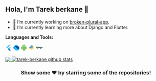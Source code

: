 
## Hola, I'm Tarek berkane 👋

- 🔭 I’m currently working on [broken-plural-app](https://github.com/tarekDZ2019/broken-plural-app).
- 🌱 I’m currently learning more about Django and Flutter.



**Languages and Tools:**  

<code><img height="20" src="https://raw.githubusercontent.com/github/explore/80688e429a7d4ef2fca1e82350fe8e3517d3494d/topics/flutter/flutter.png"></code>
<code><img height="20" src="https://raw.githubusercontent.com/github/explore/80688e429a7d4ef2fca1e82350fe8e3517d3494d/topics/dart/dart.png"></code>
<code><img height="20" src="https://raw.githubusercontent.com/github/explore/80688e429a7d4ef2fca1e82350fe8e3517d3494d/topics/android/android.png"></code>
<code><img height="20" src="https://raw.githubusercontent.com/github/explore/80688e429a7d4ef2fca1e82350fe8e3517d3494d/topics/python/python.png"></code> 
<code><img height="20" src="https://raw.githubusercontent.com/github/explore/80688e429a7d4ef2fca1e82350fe8e3517d3494d/topics/django/django.png"></code>  


<a href="https://github.com/tarek-berkane">
  <img align="center" src="https://github-readme-stats.vercel.app/api/top-langs/?username=tarek-berkane&theme=light&hide_langs_below=1" />
</a>
<a href="https://github.com/tarek-berkane">
 <img align="center" src="https://github-readme-stats.vercel.app/api?username=tarek-berkane&show_icons=true&theme=light&line_height=27" alt="tarek-berkane github stats"/>
</a>


<div align="center">

### Show some ❤️ by starring some of the repositories!

</div>

